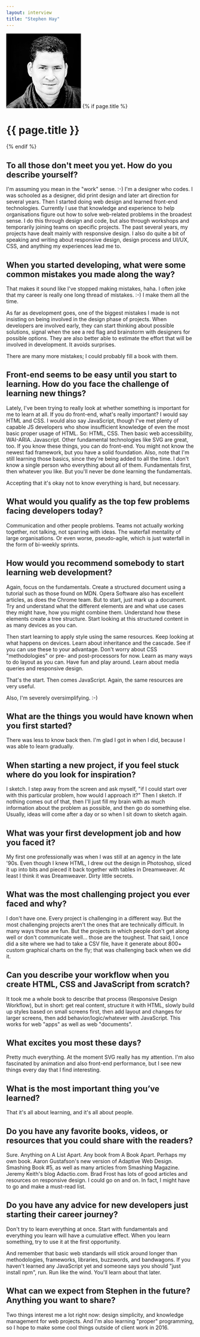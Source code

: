 ```yaml
---
layout: interview
title: "Stephen Hay"
---
```

<img class="home-section__portrait" src="/images/portrait-stephen-hay.jpg" alt="Photo Stephen Hay"/>
{% if page.title %} 
  <h1 class="interviews__h1">{{ page.title }}</h1> 
{% endif %}

## To all those don't meet you yet. How do you describe yourself?

I'm assuming you mean in the "work" sense. :-) I'm a designer who codes. I was schooled as a designer, did print design and later art direction for several years. Then I started doing web design and learned front-end technologies. Currently I use that knowledge and experience to help organisations figure out how to solve web-related problems in the broadest sense. I do this through design and code, but also through workshops and temporarily joining teams on specific projects. The past several years, my projects have dealt mainly with responsive design. I also do quite a bit of speaking and writing about responsive design, design process and UI/UX, CSS, and anything my experiences lead me to.

## When you started developing, what were some common mistakes you made along the way?

That makes it sound like I've stopped making mistakes, haha. I often joke that my career is really one long thread of mistakes. :-) I make them all the time.

As far as development goes, one of the biggest mistakes I made is not insisting on being involved in the design phase of projects. When developers are involved early, they can start thinking about possible solutions, signal when the see a red flag and brainstorm with designers for possible options. They are also better able to estimate the effort that will be involved in development. It avoids surprises.

There are many more mistakes; I could probably fill a book with them.

## Front-end seems to be easy until you start to learning. How do you face the challenge of learning new things?

Lately, I've been trying to really look at whether something is important for me to learn at all. If you do front-end, what's really important? I would say HTML and CSS. I would also say JavaScript, though I've met plenty of capable JS developers who show insufficient knowledge of even the most basic proper usage of HTML. So: HTML, CSS. Then basic web accessibility, WAI-ARIA. Javascript. Other fundamental technologies like SVG are great, too. If you know these things, you can do front-end. You might not know the newest fad framework, but you have a solid foundation. Also, note that I'm still learning those basics, since they're being added to all the time. I don't know a single person who everything about all of them. Fundamentals first, then whatever you like. But you'll never be done learning the fundamentals.

Accepting that it's okay not to know everything is hard, but necessary.
 
## What would you qualify as the top few problems facing developers today?

Communication and other people problems. Teams not actually working together, not talking, not sparring with ideas. The waterfall mentality of large organisations. Or even worse, pseudo-agile, which is just waterfall in the form of bi-weekly sprints.
 
## How would you recommend somebody to start learning web development?

Again, focus on the fundamentals. Create a structured document using a tutorial such as those found on MDN. Opera Software also has excellent articles, as does the Chrome team. But to start, just mark up a document. Try and understand what the different elements are and what use cases they might have, how you might combine them. Understand how these elements create a tree structure. Start looking at this structured content in as many devices as you can.

Then start learning to apply style using the same resources. Keep looking at what happens on devices. Learn about inheritance and the cascade. See if you can use these to your advantage. Don't worry about CSS "methodologies" or pre- and post-processors for now. Learn as many ways to do layout as you can. Have fun and play around. Learn about media queries and responsive design.

That's the start. Then comes JavaScript. Again, the same resources are very useful.

Also, I'm severely oversimplifying. :-)

## What are the things you would have known when you first started?

There was less to know back then. I'm glad I got in when I did, because I was able to learn gradually.
 
## When starting a new project, if you feel stuck where do you look for inspiration?

I sketch. I step away from the screen and ask myself, "if I could start over with this particular problem, how would I approach it?" Then I sketch. If nothing comes out of that, then I'll just fill my brain with as much information about the problem as possible, and then go do something else. Usually, ideas will come after a day or so when I sit down to sketch again.
 
## What was your first development job and how you faced it?

My first one professionally was when I was still at an agency in the late '90s. Even though I knew HTML, I drew out the design in Photoshop, sliced it up into bits and pieced it back together with tables in Dreamweaver. At least I think it was Dreamweaver. Dirty little secrets.

## What was the most challenging project you ever faced and why?

I don't have one. Every project is challenging in a different way. But the most challenging projects aren't the ones that are technically difficult. In many ways those are fun. But the projects in which people don't get along well or don't communicate well... those are the toughest. That said, I once did a site where we had to take a CSV file, have it generate about 800+ custom graphical charts on the fly; that was challenging back when we did it.
  
## Can you describe your workflow when you create HTML, CSS and JavaScript from scratch?

It took me a whole book to describe that process (Responsive Design Workflow), but in short: get real content, structure it with HTML, slowly build up styles based on small screens first, then add layout and changes for larger screens, then add behavior/logic/whatever with JavaScript. This works for web "apps" as well as web "documents".

## What excites you most these days?

Pretty much everything. At the moment SVG really has my attention. I'm also fascinated by animation and also front-end performance, but I see new things every day that I find interesting.
 
## What is the most important thing you’ve learned?

That it's all about learning, and it's all about people.
 
## Do you have any favorite books, videos, or resources that you could share with the readers?

Sure. Anything on A List Apart. Any book from A Book Apart. Perhaps my own book. Aaron Gustafson's new version of Adaptive Web Design. Smashing Book #5, as well as many articles from Smashing Magazine. Jeremy Keith's blog Adactio.com. Brad Frost has lots of good articles and resources on responsive design. I could go on and on. In fact, I might have to go and make a must-read list.

## Do you have any advice for new developers just starting their career journey?

Don't try to learn everything at once. Start with fundamentals and everything you learn will have a cumulative effect. When you learn something, try to use it at the first opportunity.

And remember that basic web standards will stick around longer than methodologies, frameworks, libraries, buzzwords, and bandwagons. If you haven't learned any JavaScript yet and someone says you should "just install npm", run. Run like the wind. You'll learn about that later.
 
## What can we expect from Stephen in the future? Anything you want to share?

Two things interest me a lot right now: design simplicity, and knowledge management for web projects. And I'm also learning "proper" programming, so I hope to make some cool things outside of client work in 2016.